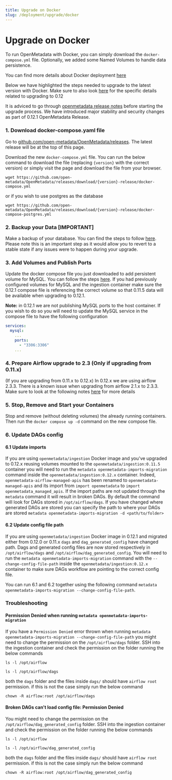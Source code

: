```yaml
---
title: Upgrade on Docker
slug: /deployment/upgrade/docker
---
```


# Upgrade on Docker

To run OpenMetadata with Docker, you can simply download the `docker-compose.yml` file. Optionally, we added some
Named Volumes to handle data persistence.

<Note>

You can find more details about Docker deployment [here](/deployment/docker)

</Note>

Below we have highlighted the steps needed to upgrade to the latest version with Docker. Make sure to also look [here](/deployment/upgrade/versions/011-to-012) for the specific details related to upgrading to 0.12 

<Warning>

It is adviced to go through [openmetadata release notes](/deployment/upgrade#breaking-changes-from-0121-release) before starting the upgrade process. We have introduced major stability and security changes as part of 0.12.1 OpenMetadata Release.

</Warning>

### 1. Download docker-compose.yaml file

Go to [github.com/open-metadata/OpenMetadata/releases](https://github.com/open-metadata/OpenMetadata/releases). The latest release will be at the top of this page.

Download the new `docker-compose.yml` file. You can run the below command to download the file (replacing `{version}` with the correct version) or simply visit the page and download the file from your browser.
```
wget https://github.com/open-metadata/OpenMetadata/releases/download/{version}-release/docker-compose.yml
```
or if you wish to use postgres as the database
```
wget https://github.com/open-metadata/OpenMetadata/releases/download/{version}-release/docker-compose-postgres.yml
```

### 2. Backup your Data [IMPORTANT]

Make a backup of your database. You can find the steps to follow [here](/deployment/upgrade/backup-metadata#backup-metadata). Please note this is an important step as it would allow you to revert to a stable state if any issues were to happen during your upgrade.

### 3. Add Volumes and Publish Ports

Update the docker compose file you just downloaded to add persistent volume for MySQL. You can follow the steps [here](/deployment/docker/volumes#docker-volumes). If you had previously configured volumes for MySQL and the ingestion container make sure the 0.12.1 compose file is referencing the correct volume so that 0.11.5 data will be available when upgrading to 0.12.1.

**Note:** in 0.12.1 we are not publishing MySQL ports to the host container. If you wish to do so you will need to update the MySQL service in the compose file to have the following configuration
```yaml
services:
  mysql:
    ...
    ports:
      - "3306:3306"
    ...
```

### 4. Prepare Airflow upgrade to 2.3 (Only if upgrading from 0.11.x)

(If you are upgrading from 0.11.x to 0.12.x) In 0.12.x we are using airflow 2.3.3. There is a known issue when upgrading from airflow 2.1.x to 2.3.3. Make sure to look at the following notes [here](/deployment/upgrade/versions/011-to-012#airflow-version) for more details

### 5. Stop, Remove and Start your Containers
Stop and remove (without deleting volumes) the already running containers. Then run the `docker compose up -d` command on the new compose file.

### 6. Update DAGs config
#### 6.1 Update imports
If you are using `openmetadata/ingestion` Docker image and you've upgraded to 0.12.x reusing volumes mounted to the `openmetadata/ingestion:0.11.5` container you will need to run the `metadata openmetadata-imports-migration` command inside the `openmetadata/ingestion:0.12.x` container. Indeed, `openmetadata-airflow-managed-apis` has been renamed to `openmetadata-managed-apis` and its import from `import openmetadata` to `import openmetadata_managed_apis`. If the import paths are not updated through the `metadata` command it will result in broken DAGs. By default the command will look for DAGs stored in `/opt/airflow/dags`. If you have changed where generated DAGs are stored you can specify the path to where your DAGs are stored `metadata openmetadata-imports-migration -d <path/to/folder>`

#### 6.2 Update config file path
If you are using `openmetadata/ingestion` Docker image in 0.12.1 and migrated either from 0.12.0 or 0.11.x `dags` and `dag_generated_config` have changed path. Dags and generated config files are now stored respectively in `/opt/airflow/dags` and `/opt/airflow/dag_generated_config`. You will need to run the `metadata openmetadata-imports-migration` command with the `--change-config-file-path` inside the `openmetadata/ingestion:0.12.x` container to make sure DAGs workflow are pointing to the correct config file.

You can run 6.1 and 6.2 together using the following command `metadata openmetadata-imports-migration --change-config-file-path`.

### Troubleshooting
#### Permission Denied when running `metadata openmetadata-imports-migration`
If you have a `Permission Denied` error thrown when running `metadata openmetadata-imports-migration --change-config-file-path` you might need to change the permission on the `/opt/airflow/dags` folder. SSH into the ingestion container and check the permission on the folder running the below commands
```
ls -l /opt/airflow
```
```
ls -l /opt/airflow/dags
```
both the `dags` folder and the files inside `dags/` should have `airflow root` permission. if this is not the case simply run the below command
```
chown -R airflow:root /opt/airflow/dags
```

#### Broken DAGs can't load config file: Permission Denied
You might need to change the permission on the `/opt/airflow/dag_generated_config` folder. SSH into the ingestion container and check the permission on the folder running the below commands
```
ls -l /opt/airflow
```
```
ls -l /opt/airflow/dag_generated_config
```
both the `dags` folder and the files inside `dags/` should have `airflow root` permission. if this is not the case simply run the below command
```
chown -R airflow:root /opt/airflow/dag_generated_config
